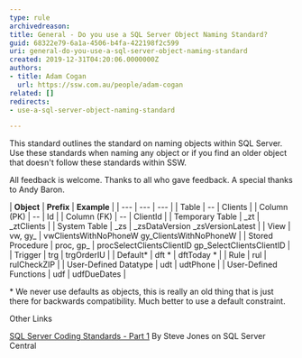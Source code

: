 ```yaml
---
type: rule
archivedreason: 
title: General - Do you use a SQL Server Object Naming Standard?
guid: 68322e79-6a1a-4506-b4fa-422198f2c599
uri: general-do-you-use-a-sql-server-object-naming-standard
created: 2019-12-31T04:20:06.0000000Z
authors:
- title: Adam Cogan
  url: https://ssw.com.au/people/adam-cogan
related: []
redirects:
- use-a-sql-server-object-naming-standard

---
```


This standard outlines the standard on naming objects within SQL Server. Use these standards when naming any object or if you find an older object that doesn't follow these standards within SSW.

<!--endintro-->

All feedback is welcome. Thanks to all who gave feedback. A special thanks to Andy Baron.



| **Object** 
 |  **Prefix** 
 |  **Example** 
 |
| --- | --- | --- |
| Table
 | --
 | Clients
 |
| Column (PK)
 | --
 | Id
 |
| Column (FK)
 | --
 | ClientId
 |
| Temporary Table
 | \_zt
 | \_ztClients
 |
| System Table
 | \_zs
 | \_zsDataVersion
\_zsVersionLatest
 |
| View
 | vw, gy\_
 | vwClientsWithNoPhoneW
gy\_ClientsWithNoPhoneW
 |
| Stored Procedure
 | proc, gp\_
 | procSelectClientsClientID
gp\_SelectClientsClientID
 |
| Trigger
 | trg
 | trgOrderIU
 |
| Default\*
 | dft \*
 | dftToday \*
 |
| Rule
 | rul
 | rulCheckZIP
 |
| User-Defined Datatype
 | udt
 | udtPhone
 |
| User-Defined Functions
 | udf
 | udfDueDates
 |


\* We never use defaults as objects, this is really an old thing that is just there for backwards compatibility. Much better to use a default constraint.



Other Links

[SQL Server Coding Standards - Part 1](https&#58;//www.ssw.com.au/ssw/Redirect/SQLServer/SQLServerCentralcodingstandardspart1.htm)
By Steve Jones on SQL Server Central
